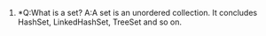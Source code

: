 1.
	*Q:What is a set?
	A:A set is an unordered collection. It concludes HashSet, LinkedHashSet, TreeSet and so on.
